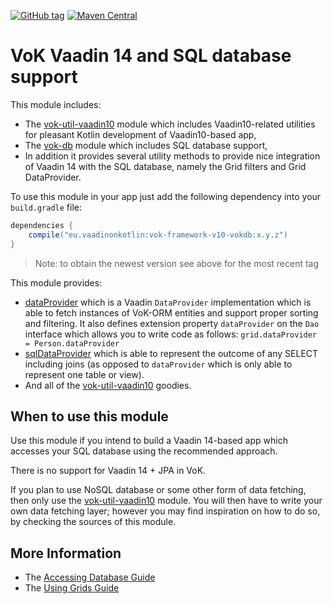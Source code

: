 [![GitHub tag](https://img.shields.io/github/tag/mvysny/vaadin-on-kotlin.svg)](https://github.com/mvysny/vaadin-on-kotlin/tags)
[![Maven Central](https://maven-badges.herokuapp.com/maven-central/eu.vaadinonkotlin/vok-framework-v10-vokdb/badge.svg)](https://maven-badges.herokuapp.com/maven-central/eu.vaadinonkotlin/vok-framework-v10-vokdb)

# VoK Vaadin 14 and SQL database support

This module includes:
 
* The [vok-util-vaadin10](../vok-util-vaadin10) module which includes Vaadin10-related
utilities for pleasant Kotlin development of Vaadin10-based app,
* The [vok-db](../vok-db) module which includes SQL database support,
* In addition it provides several
utility methods to provide nice integration of Vaadin 14 with the SQL database, namely the
Grid filters and Grid DataProvider.

To use this module in your app just add the following dependency into your `build.gradle` file:

```groovy
dependencies {
    compile("eu.vaadinonkotlin:vok-framework-v10-vokdb:x.y.z")
}
```

> Note: to obtain the newest version see above for the most recent tag

This module provides:

* [dataProvider](src/main/kotlin/eu/vaadinonkotlin/vaadin10/vokdb/DataProviders.kt) 
  which is a Vaadin `DataProvider` implementation which is able to fetch instances
  of VoK-ORM entities and support proper sorting and filtering.
  It also defines extension property `dataProvider` on the `Dao` interface
  which allows you to write code as follows: `grid.dataProvider = Person.dataProvider`
* [sqlDataProvider](src/main/kotlin/eu/vaadinonkotlin/vaadin10/vokdb/DataProviders.kt)
  which is able to represent the outcome of any SELECT including joins
  (as opposed to `dataProvider` which is only able to represent one table or view).
* And all of the [vok-util-vaadin10](../vok-util-vaadin10) goodies.

## When to use this module

Use this module if you intend to build a Vaadin 14-based app which accesses your SQL database
using the recommended approach.

There is no support for Vaadin 14 + JPA in VoK.

If you plan to use NoSQL database or some other form of data fetching, then only use the
[vok-util-vaadin10](../vok-util-vaadin10) module. You will then have to write your own data fetching
layer; however you may find inspiration on how to do so, by checking the sources of this module.

## More Information

* The [Accessing Database Guide](https://www.vaadinonkotlin.eu/databases-v10.html)
* The [Using Grids Guide](https://www.vaadinonkotlin.eu/grids-v10.html)
